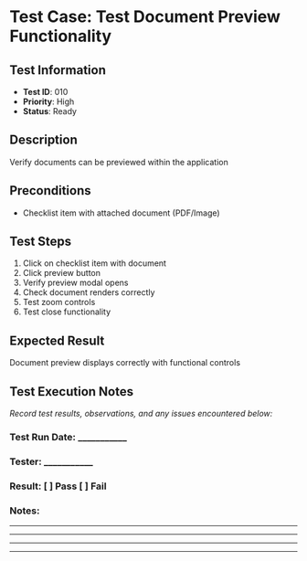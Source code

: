 # Test Case: Test Document Preview Functionality

## Test Information
- **Test ID**: 010
- **Priority**: High
- **Status**: Ready

## Description
Verify documents can be previewed within the application

## Preconditions
- Checklist item with attached document (PDF/Image)

## Test Steps
1. Click on checklist item with document
2. Click preview button
3. Verify preview modal opens
4. Check document renders correctly
5. Test zoom controls
6. Test close functionality

## Expected Result
Document preview displays correctly with functional controls

## Test Execution Notes
_Record test results, observations, and any issues encountered below:_

### Test Run Date: ___________
### Tester: ___________
### Result: [ ] Pass [ ] Fail

### Notes:
_________________________________
_________________________________
_________________________________
_________________________________